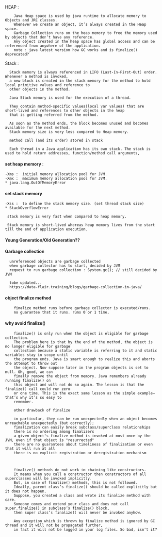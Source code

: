 HEAP : 

        Java Heap space is used by java runtime to allocate memory to Objects and JRE classes. 
        Whenever we create an object, it’s always created in the Heap space.
        Garbage Collection runs on the heap memory to free the memory used by objects that don’t have any reference. 
        Any object created in the heap space has global access and can be referenced from anywhere of the application.
        note : java latest version how GC works and is finalize() deprecated?
        
        
Stack : 

      Stack memory is always referenced in LIFO (Last-In-First-Out) order. Whenever a method is invoked, 
      a new block is created in the stack memory for the method to hold local primitive values and reference to 
      other objects in the method.

      Java Stack memory is used for the execution of a thread. 

      They contain method-specific values(local var values) that are short-lived and references to other objects in the heap 
      that is getting referred from the method.

      As soon as the method ends, the block becomes unused and becomes available for the next method.
      Stack memory size is very less compared to Heap memory.
      
      method call (and its order) stored in stack
      
      Each thread in a Java application has its own stack. The stack is used to hold return addresses, function/method call arguments, 
      

#### set heap memory : 

    -Xms :  initial memory allocation pool for JVM.
    -Xmx :  maximum memory allocation pool for JVM.
    * java.lang.OutOfMemoryError
    
#### set stack memory

    -Xss :  to define the stack memory size. (set thread stack size)
    * StackOverflowError

     stack memory is very fast when compared to heap memory.

     Stack memory is short-lived whereas heap memory lives from the start till the end of application execution.


#### Young Generation/Old Generation??

#### Garbage collection

      unreferenced objects are garbage collected
      when garbage collector has to start, decided by JVM
      request to run garbage collection : System.gc(); // still decided by JVM
      
      tobe updated...
      https://data-flair.training/blogs/garbage-collection-in-java/
      
#### object finalize method

        finalize method runs before garbage collector is executed/runs.
        no guarantee that it runs. runs 0 or 1 time.

#### why avoid finalize()

        finalize() is only run when the object is eligible for garbage collection. 
        The problem here is that by the end of the method, the object is no longer eligible for garbage
        collection because a static variable is referring to it and static variables stay in scope until
        the program ends. Java is smart enough to realize this and aborts the attempt to throw out
        the object. Now suppose later in the program objects is set to null. Oh, good, we can
        finally remove the object from memory. Java remembers already running finalize() on
        this object and will not do so again. The lesson is that the finalize() call could run zero
        or one time. This is the exact same lesson as the simple example—that’s why it’s so easy to
        remember.
        
        other drawback of finalize
        
        in particular, they can be run unexpectedly when an object becomes unreachable unexpectedly (but correctly); 
        finalization can easily break subclass/superclass relationships
        there is no ordering among finalizers
        a given object's finalize method is invoked at most once by the JVM, even if that object is "resurrected"
        there are no guarantees about timeliness of finalization or even that it will run at all
        there is no explicit registration or deregistration mechanism
        
        

        finalize() methods do not work in chaining like constructors. 
        It means when you call a constructor then constructors of all superclasses will be invoked implicitly. 
        But, in case of finalize() methods, this is not followed. 
        Ideally, parent class’s finalize() should be called explicitly but it does not happen.
        Suppose, you created a class and wrote its finalize method with care. 
        Someone comes and extend your class and does not call super.finalize() in subclass’s finalize() block, 
        then super class’s finalize() will never be invoked anyhow.

        Any exception which is thrown by finalize method is ignored by GC thread and it will not be propagated further, 
        in fact it will not be logged in your log files. So bad, isn’t it?


